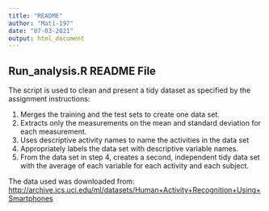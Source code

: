 ```yaml
---
title: "README"
author: "Mati-197"
date: "07-03-2021"
output: html_document
---
```


## Run_analysis.R README File

The script is used to clean and present a tidy dataset as specified by the assignment instructions:

1. Merges the training and the test sets to create one data set.
2. Extracts only the measurements on the mean and standard deviation for each measurement.
3. Uses descriptive activity names to name the activities in the data set
4. Appropriately labels the data set with descriptive variable names.
5. From the data set in step 4, creates a second, independent tidy data set with the average of each variable for each activity and each subject.

The data used was downloaded from: http://archive.ics.uci.edu/ml/datasets/Human+Activity+Recognition+Using+Smartphones

